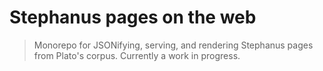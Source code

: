 # Stephanus pages on the web
> Monorepo for JSONifying, serving, and rendering Stephanus pages from Plato's corpus. Currently a work in progress.

